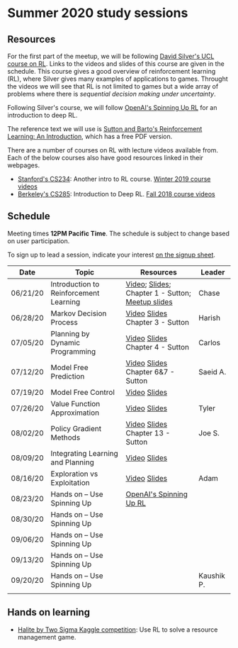 # Summer 2020 study sessions

## Resources
For the first part of the meetup, we will be following [David Silver's UCL course on RL](https://www.davidsilver.uk/teaching/).
Links to the videos and slides of this course are given in the schedule.
This course gives a good overview of reinforcement learning (RL), where Silver gives many examples of applications to games.
Throught the videos we will see that RL is not limited to games but a wide array of problems where there is *sequential decision making under uncertainty*.

Following Silver's course, we will follow [OpenAI's Spinning Up RL](https://spinningup.openai.com/en/latest/user/introduction.html) for an introduction to deep RL.

The reference text we will use is [Sutton and Barto's Reinforcement Learning: An Introduction](http://incompleteideas.net/book/the-book-2nd.html), which has a free PDF version.

There are a number of courses on RL with lecture videos available from. Each of the below courses also have good resources linked in their webpages.
- [Stanford's CS234](http://web.stanford.edu/class/cs234/index.html): Another intro to RL course. [Winter 2019 course videos](https://www.youtube.com/watch?v=FgzM3zpZ55o&list=PLoROMvodv4rOSOPzutgyCTapiGlY2Nd8u)
- [Berkeley's CS285](http://rail.eecs.berkeley.edu/deeprlcourse/): Introduction to Deep RL. [Fall 2018 course videos](https://www.youtube.com/playlist?list=PLkFD6_40KJIxJMR-j5A1mkxK26gh_qg37)


## Schedule
Meeting times **12PM Pacific Time**. The schedule is subject to change based on user participation.

To sign up to lead a session, indicate your interest [on the signup sheet](https://docs.google.com/spreadsheets/u/2/d/14DKlOvzWud0F7bFC1-FjJwd5Ee1X587o2zdopSKek-I/htmlview#).

| Date     | Topic                                  | Resources                                                                                                                                                                                                                                                                                                                      | Leader     |
|----------|----------------------------------------|--------------------------------------------------------------------------------------------------------------------------------------------------------------------------------------------------------------------------------------------------------------------------------------------------------------------------------|------------|
| 06/21/20 | Introduction to Reinforcement Learning | [Video](https://www.youtube.com/watch?v=2pWv7GOvuf0&list=PLzuuYNsE1EZAXYR4FJ75jcJseBmo4KQ9-&index=1);  [Slides](https://www.davidsilver.uk/wp-content/uploads/2020/03/intro_RL.pdf); Chapter 1 - Sutton; [Meetup slides](https://docs.google.com/presentation/d/1G9Cr8Kzn0SLYC_D4_-M9wbbA0iBHBC-hCGWVyB7w4TU/edit?usp=sharing) | Chase      |
| 06/28/20 | Markov Decision Process                | [Video](https://www.youtube.com/watch?v=lfHX2hHRMVQ&list=ePLzuuYNsE1EZAXYR4FJ75jcJseBmo4KQ9-&index=2) [Slides](https://www.davidsilver.uk/wp-content/uploads/2020/03/MDP.pdf)	Chapter 3 - Sutton                                                                                                                            | Harish     |
| 07/05/20 | Planning by Dynamic Programming        | [Video](https://www.youtube.com/watch?v=Nd1-UUMVfz4&list=PLzuuYNsE1EZAXYR4FJ75jcJseBmo4KQ9-&index=3) [Slides](https://www.davidsilver.uk/wp-content/uploads/2020/03/DP.pdf)	Chapter 4 - Sutton                                                                                                                              | Carlos     |
| 07/12/20 | Model Free Prediction                  | [Video](https://www.youtube.com/watch?v=PnHCvfgC_ZA&list=PLzuuYNsE1EZAXYR4FJ75jcJseBmo4KQ9-&index=4) [Slides](https://www.davidsilver.uk/wp-content/uploads/2020/03/MC-TD.pdf)	Chapter 6&7 - Sutton                                                                                                                         | Saeid A.   |
| 07/19/20 | Model Free Control                     | [Video](https://www.youtube.com/watch?v=0g4j2k_Ggc4&list=PLzuuYNsE1EZAXYR4FJ75jcJseBmo4KQ9-&index=5) [Slides](https://www.davidsilver.uk/wp-content/uploads/2020/03/control.pdf)                                                                                                                                               |            |
| 07/26/20 | Value Function Approximation           | [Video](https://www.youtube.com/watch?v=UoPei5o4fps&list=PLzuuYNsE1EZAXYR4FJ75jcJseBmo4KQ9-&index=6) [Slides](https://www.davidsilver.uk/wp-content/uploads/2020/03/FA.pdf)                                                                                                                                                    |   Tyler         |
| 08/02/20 | Policy Gradient Methods                | [Video](https://www.youtube.com/watch?v=KHZVXao4qXs&list=PLzuuYNsE1EZAXYR4FJ75jcJseBmo4KQ9-&index=7) [Slides](https://www.davidsilver.uk/wp-content/uploads/2020/03/pg.pdf)	Chapter 13 - Sutton                                                                                                                             | Joe S.     |
| 08/09/20 | Integrating Learning and Planning      | [Video](https://www.youtube.com/watch?v=ItMutbeOHtc&list=PLzuuYNsE1EZAXYR4FJ75jcJseBmo4KQ9-&index=8) [Slides](https://www.davidsilver.uk/wp-content/uploads/2020/03/dyna.pdf)                                                                                                                                                  | |
| 08/16/20 | Exploration vs Exploitation            | [Video](https://www.youtube.com/watch?v=sGuiWX07sKw&list=PLzuuYNsE1EZAXYR4FJ75jcJseBmo4KQ9-&index=9) [Slides](https://www.davidsilver.uk/wp-content/uploads/2020/03/XX.pdf)                                                                                                                                                    |  Adam          |
| 08/23/20 | Hands on – Use Spinning Up             | [OpenAI's Spinning Up RL](https://spinningup.openai.com/en/latest/user/introduction.html)                                                                                                                                                                                                                                      |        |
| 08/30/20 | Hands on – Use Spinning Up             |                                                                                                                                                                                                                                                                                                                                |            |
| 09/06/20 | Hands on – Use Spinning Up             |                                                                                                                                                                                                                                                                                                                                |            |
| 09/13/20 | Hands on – Use Spinning Up             |                                                                                                                                                                                                                                                                                                                                |            |
| 09/20/20 | Hands on – Use Spinning Up             |                                                                                                                                                                                                                                                                                                                                | Kaushik P. |
|          |                                        |                                                                                                                                                                                                                                                                                                                                |            |

## Hands on learning

- [Halite by Two Sigma Kaggle competition](https://www.kaggle.com/c/halite/overview): Use RL to solve a resource management game.
